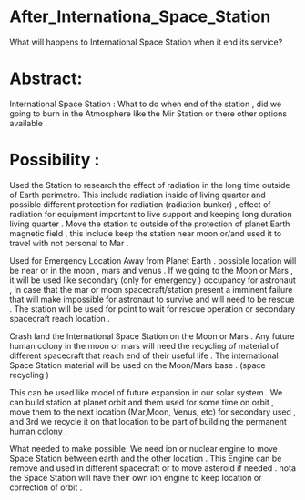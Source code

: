 # After_Internationa_Space_Station
What will happens to International Space Station when it end its service?

# Abstract:

International Space Station : What to do when end of the station , did we going to burn in the Atmosphere like the Mir Station or there other options available .

# Possibility :  

Used the Station to research the effect of radiation in the long time  outside of Earth perímetro.  This include radiation inside of living quarter and possible different protection for radiation (radiation bunker) , effect of radiation for equipment important to live support and keeping long duration living quarter .  Move the station to outside of the protection of planet Earth magnetic field , this include keep the station near moon or/and used it to travel with not personal to Mar . 

Used for Emergency Location Away from Planet Earth . possible location will be near or in the moon , mars and venus . If we going to the Moon or Mars , it will be used like secondary (only for emergency ) occupancy for astronaut  , In case that the mar or moon spacecraft/station present a imminent failure that will make impossible for astronaut to survive and will need to be rescue . The station will be used for point to wait for rescue operation or secondary spacecraft   reach location . 

Crash land the International Space Station on the Moon or Mars . Any future human colony in the moon or mars will need the recycling of material of different spacecraft that reach end of their useful life . The international Space Station material will be used  on the Moon/Mars base . (space recycling )

This can be used like model of future expansion in our solar system . We can build station at planet orbit and them  used for some time on orbit ,  move them to the next location (Mar,Moon, Venus, etc) for secondary  used , and 3rd we recycle it on that location to be part of building the permanent human colony . 

What needed to make possible: We need ion or nuclear engine to move Space Station between earth and the other location . This Engine can be remove and used in different spacecraft or to move asteroid if needed . nota the Space Station will have their own ion engine to keep location or correction of orbit . 
